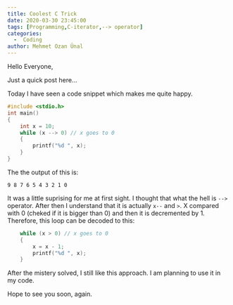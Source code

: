 ```yaml
---
title: Coolest C Trick
date: 2020-03-30 23:45:00
tags: [Programming,C-iterator,--> operator]
categories:
  -  Coding
author: Mehmet Ozan Ünal
---
```


Hello Everyone,

Just a quick post here...

Today I have seen a code snippet which makes me quite happy. 

```cpp
#include <stdio.h>
int main()
{
    int x = 10;
    while (x --> 0) // x goes to 0
    {
        printf("%d ", x);
    }
}
```
The the output of this is:
```
9 8 7 6 5 4 3 2 1 0
```

It was a little suprising for me at first sight.
I thought that what the hell is `-->` operator.
After then I understand that it is actually `x--` and `>`. X compared with 0 (cheked if it is bigger than 0) and then it is decremented by 1.
Therefore, this loop can be decoded to this:
```cpp
    while (x > 0) // x goes to 0
    {
        x = x - 1;
        printf("%d ", x);
    }
```
After the mistery solved, I still like this approach. I am planning to use it in my code.

Hope to see you soon, again.